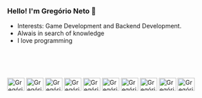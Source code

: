 ### Hello! I'm Gregório Neto 👋

- Interests: Game Development and Backend Development.
- Alwais in search of knowledge
- I love programming
          
<br>

<!-- <div>
  <a href="https://github.com/igregorioneto">
  <img height="180em" src="https://github-readme-stats.vercel.app/api?username=igregorioneto&show_icons=true&theme=highcontrast,&include_all_commits=true&count_private=true"/>
  <img height="180em" src="https://github-readme-stats.vercel.app/api/top-langs/?username=igregorioneto&layout=compact"/>
    </div> -->

##
<div style="display: inline_block"><br>  
          <img align="center" alt="Gregório-Java" height="30" width="40" src="https://cdn.jsdelivr.net/npm/simple-icons@3.13.0/icons/java.svg" />
          <img align="center" alt="Gregório-Spring" height="30" width="40" src="https://cdn.jsdelivr.net/npm/simple-icons@3.13.0/icons/spring.svg" />
          <img align="center" alt="Gregório-JavaScript" height="30" width="40" src="https://cdn.jsdelivr.net/npm/simple-icons@3.13.0/icons/javascript.svg" />
          <img align="center" alt="Gregório-TypeScript" height="30" width="40" src="https://cdn.jsdelivr.net/npm/simple-icons@3.13.0/icons/typescript.svg" />
           <img align="center" alt="Gregório-NestJS" height="30" width="40" src="https://cdn.jsdelivr.net/npm/simple-icons@3.13.0/icons/nestjs.svg" />
          <img align="center" alt="Gregório-PostgreSQL" height="30" width="40" src="https://cdn.jsdelivr.net/npm/simple-icons@3.13.0/icons/postgresql.svg" />
          <img align="center" alt="Gregório-MongoDB" height="30" width="40" src="https://cdn.jsdelivr.net/npm/simple-icons@3.13.0/icons/mongodb.svg" />
          <img align="center" alt="Gregório-Linux" height="30" width="40" src="https://cdn.jsdelivr.net/gh/devicons/devicon/icons/linux/linux-original.svg" />
          <img align="center" alt="Gregório-Python" height="30" width="40" src="https://cdn.jsdelivr.net/npm/simple-icons@3.13.0/icons/python.svg" />          
          <img align="center" alt="Gregório-Git" height="30" width="40" src="https://cdn.jsdelivr.net/npm/simple-icons@3.13.0/icons/git.svg" />
</div>
  
